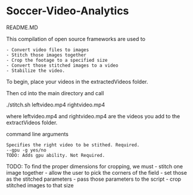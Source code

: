 # Soccer-Video-Analytics

README.MD

This compilation of open source frameworks are used to
    
    - Convert video files to images
    - Stitch those images together
    - Crop the footage to a specified size
    - Convert those stitched images to a video
    - Stabilize the video.

To begin, place your videos in the extractedVideos folder.

Then cd into the main directory and call 

./stitch.sh leftvideo.mp4 rightvideo.mp4

where leftvideo.mp4 and rightvideo.mp4 are the videos you add to the extractVideos folder.

command line arguments

    Specifies the right video to be stithed. Required.
    --gpu -g yes/no
    TODO: Adds gpu ability. Not Required.
    
TODO: To find the proper dimensions for cropping, we must 
    - stitch one image together
    - allow the user to pick the corners of the field
    - set those as the stitched parameters
    - pass those parameters to the script
    - crop stitched images to that size

